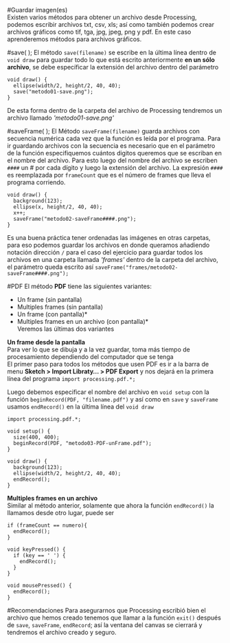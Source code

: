 #Guardar imagen(es)  
Existen varios métodos para obtener un archivo desde Processing, podemos escribir archivos txt, csv, xls; así como también podemos crear archivos gráficos como tif, tga, jpg, jpeg, png y pdf. En este caso aprenderemos métodos para archivos gráficos. 

#save( );
El método `save(filename)` se escribe en la última línea dentro de `void draw` para guardar todo lo que está escrito anteriormente **en un sólo archivo**, se debe específicar la extensión del archivo dentro del parámetro  
```{processing}
void draw() {
  ellipse(width/2, height/2, 40, 40);
  save("metodo01-save.png");
}
```
De esta forma dentro de la carpeta del archivo de Processing tendremos un archivo llamado *'metodo01-save.png'*

#saveFrame( );
El Método `saveFrame(filename)` guarda archivos con secuencia numérica cada vez que la función es leída por el programa. Para ir guardando archivos con la secuencia es necesario que en el parámetro de la función especifiquemos cuántos digitos queremos que se escriban en el nombre del archivo. Para esto luego del nombre del archivo se escriben `####` un # por cada dígito y luego la extensión del archivo. La expresión `####` es reemplazada por `frameCount` que es el número de frames que lleva el programa corriendo.

```{processing}
void draw() {
  background(123);
  ellipse(x, height/2, 40, 40);
  x++;
  saveFrame("metodo02-saveFrame####.png");
}
```
Es una buena práctica tener ordenadas las imágenes en otras carpetas, para eso podemos guardar los archivos en donde queramos añadiendo notación dirección `/` para el caso del ejercicio para guardar todos los archivos en una carpeta llamada *'frames'* dentro de la carpeta del archivo, el parámetro queda escrito así `saveFrame("frames/metodo02-saveFrame####.png");`  

#PDF
El método **PDF** tiene las siguientes variantes:
- Un frame (sin pantalla)
- Multiples frames (sin pantalla)
- Un frame (con pantalla)*
- Multiples frames en un archivo (con pantalla)*  
Veremos las últimas dos variantes  

**Un frame desde la pantalla**  
Para ver lo que se dibuja y a la vez guardar, toma más tiempo de procesamiento dependiendo del computador que se tenga  
El primer paso para todos los métodos que usen PDF es ir a la barra de menu **Sketch > Import Libraty… > PDF Export** y nos dejará en la primera línea del programa `import processing.pdf.*;`

Luego debemos especificar el nombre del archivo en `void setup` con la función `beginRecord(PDF, "filename.pdf")` y así como en `save` y `saveFrame` usamos `endRecord()` en la última línea del `void draw`  

```{processing}
import processing.pdf.*;

void setup() {
  size(400, 400);
  beginRecord(PDF, "metodo03-PDF-unFrame.pdf");
}

void draw() {
  background(123);
  ellipse(width/2, height/2, 40, 40);
  endRecord();
}
```  
**Multiples frames en un archivo**  
Similar al método anterior, solamente que ahora la función `endRecord()` la llamamos desde otro lugar, puede ser 
```{processing}
if (frameCount == numero){
  endRecord();
}
```
```{processing}
void keyPressed() {
  if (key == ' ') {
    endRecord();
  }
}
```
```{processing}
void mousePressed() {
  endRecord();
}
```

#Recomendaciones
Para asegurarnos que Processing escribió bien el archivo que hemos creado tenemos que llamar a la función `exit()` después de `save`, `saveFrame`, `endRecord`; así la ventana del canvas se cierrará y tendremos el archivo creado y seguro.

